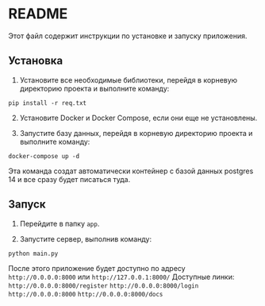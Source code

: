 # README

Этот файл содержит инструкции по установке и запуску приложения.

## Установка

1. Установите все необходимые библиотеки, перейдя в корневую директорию проекта и выполните команду:
```
pip install -r req.txt
```

2. Установите Docker и Docker Compose, если они еще не установлены.

3. Запустите базу данных, перейдя в корневую директорию проекта и выполните команду:
```
docker-compose up -d
```
Эта команда создат автоматически контейнер с базой данных postgres 14 и все сразу будет писаться туда. 
## Запуск

1. Перейдите в папку `app`.

2. Запустите сервер, выполнив команду:
```
python main.py
```

После этого приложение будет доступно по адресу ` http://0.0.0.0:8000` или `http://127.0.0.1:8000/`
Доступные линки: `http://0.0.0.0:8000/register` `http://0.0.0.0:8000/login` `http://0.0.0.0:8000` `http://0.0.0.0:8000/docs`
